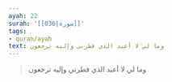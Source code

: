 ```yaml
---
ayah: 22
surah: '[[036|سورة]]'
tags:
- quran/ayah
text: وما لي لا أعبد الذي فطرني وإليه ترجعون
---
```

> وما لي لا أعبد الذي فطرني وإليه ترجعون
